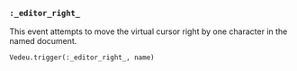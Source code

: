 ### `:_editor_right_`
This event attempts to move the virtual cursor right by one
character in the named document.

    Vedeu.trigger(:_editor_right_, name)
